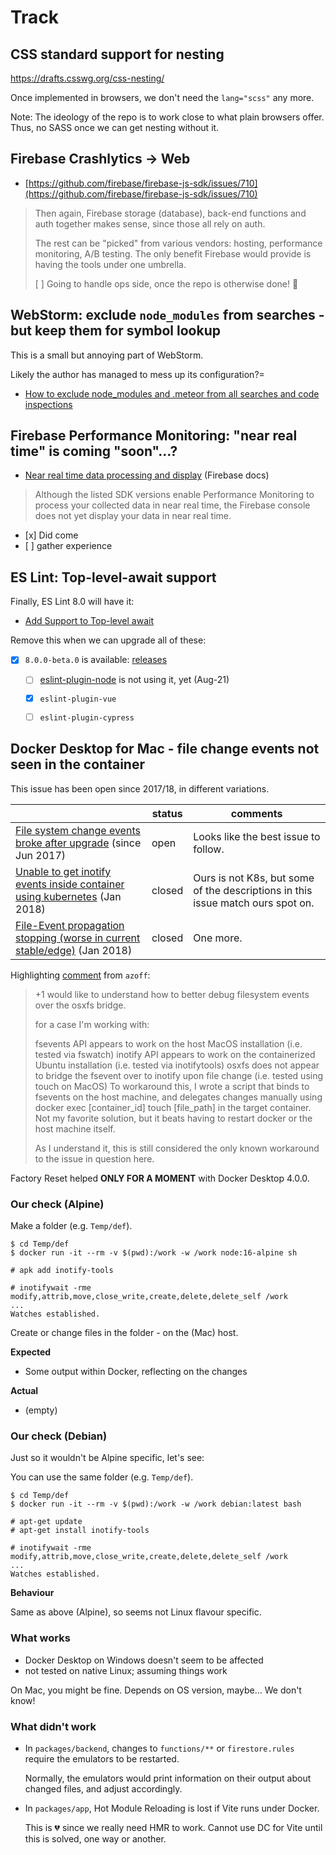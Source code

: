 # Track


## CSS standard support for nesting

https://drafts.csswg.org/css-nesting/

Once implemented in browsers, we don't need the `lang="scss"` any more.

Note: The ideology of the repo is to work close to what plain browsers offer. Thus, no SASS once we can get nesting without it.


## Firebase Crashlytics -> Web

- [https://github.com/firebase/firebase-js-sdk/issues/710](https://github.com/firebase/firebase-js-sdk/issues/710)

>Then again, Firebase storage (database), back-end functions and auth together makes sense, since those all rely on auth. 
>
>The rest can be "picked" from various vendors: hosting, performance monitoring, A/B testing. The only benefit Firebase would provide is having the tools under one umbrella.
>
>[ ] Going to handle ops side, once the repo is otherwise done! 🐤

## WebStorm: exclude `node_modules` from searches - but keep them for symbol lookup

This is a small but annoying part of WebStorm.

Likely the author has managed to mess up its configuration?=

- [How to exclude node_modules and .meteor from all searches and code inspections](https://intellij-support.jetbrains.com/hc/en-us/community/posts/207696445-How-to-exclude-node-modules-and-meteor-from-all-searches-and-code-inspections)


## Firebase Performance Monitoring: "near real time" is coming "soon"...?

- [Near real time data processing and display](https://firebase.google.com/docs/perf-mon/troubleshooting?authuser=0&platform=web#faq-real-time-data) (Firebase docs)

>Although the listed SDK versions enable Performance Monitoring to process your collected data in near real time, the Firebase console does not yet display your data in near real time.

- [x] Did come
- [ ] gather experience


## ES Lint: Top-level-await support

Finally, ES Lint 8.0 will have it:

- [Add Support to Top-level await](https://github.com/eslint/eslint/issues/14632)

Remove this when we can upgrade all of these:

- [x] `8.0.0-beta.0` is available: [releases](https://github.com/eslint/eslint/releases)
   - [ ] [eslint-plugin-node](https://github.com/mysticatea/eslint-plugin-node/releases) is not using it, yet (Aug-21)
   - [x] `eslint-plugin-vue`
   - [ ] `eslint-plugin-cypress`


## Docker Desktop for Mac - file change events not seen in the container

This issue has been open since 2017/18, in different variations.

||status|comments|
|---|---|---|
|[File system change events broke after upgrade](https://github.com/docker/for-mac/issues/1802) (since Jun 2017)|open|Looks like the best issue to follow.|
|[Unable to get inotify events inside container using kubernetes](https://github.com/docker/for-mac/issues/2375) (Jan 2018)|closed|Ours is not K8s, but some of the descriptions in this issue match ours spot on.|
|[File-Event propagation stopping (worse in current stable/edge)](https://github.com/docker/for-mac/issues/2417) (Jan 2018)|closed|One more.|

Highlighting [comment](https://github.com/docker/for-mac/issues/2375#issuecomment-653179768) from `azoff`:

>+1 would like to understand how to better debug filesystem events over the osxfs bridge.
>
>for a case I'm working with:
>
>fsevents API appears to work on the host MacOS installation (i.e. tested via fswatch)
>inotify API appears to work on the containerized Ubuntu installation (i.e. tested via inotifytools)
>osxfs does not appear to bridge the fsevent over to inotify upon file change (i.e. tested using touch on MacOS)
>To workaround this, I wrote a script that binds to fsevents on the host machine, and delegates changes manually using docker exec [container_id] touch [file_path] in the target container. Not my favorite solution, but it beats having to restart docker or the host machine itself.
>
>As I understand it, this is still considered the only known workaround to the issue in question here.

<!-- 
|[File-system event CLOSE_WRITE not propagating from host to container](https://github.com/docker/for-mac/issues/896)|open|Related, but not really our itch (we don't get *any* notifications)... In fact, this should be closed(?) since the `CLOSE_WRITE` seem to be arriving, when things are dandy.|
-->

Factory Reset helped **ONLY FOR A MOMENT** with Docker Desktop 4.0.0.


### Our check (Alpine)

Make a folder (e.g. `Temp/def`).

```
$ cd Temp/def
$ docker run -it --rm -v $(pwd):/work -w /work node:16-alpine sh

# apk add inotify-tools

# inotifywait -rme modify,attrib,move,close_write,create,delete,delete_self /work
...
Watches established.
```

Create or change files in the folder - on the (Mac) host.

**Expected**

- Some output within Docker, reflecting on the changes

**Actual**

- (empty)


### Our check (Debian)

Just so it wouldn't be Alpine specific, let's see:

You can use the same folder (e.g. `Temp/def`).

```
$ cd Temp/def
$ docker run -it --rm -v $(pwd):/work -w /work debian:latest bash

# apt-get update
# apt-get install inotify-tools

# inotifywait -rme modify,attrib,move,close_write,create,delete,delete_self /work
...
Watches established.
```

**Behaviour**

Same as above (Alpine), so seems not Linux flavour specific.


### What works

- Docker Desktop on Windows doesn't seem to be affected
- not tested on native Linux; assuming things work

On Mac, you might be fine. Depends on OS version, maybe...  We don't know!

### What didn't work

- In `packages/backend`, changes to `functions/**` or `firestore.rules` require the emulators to be restarted.

   Normally, the emulators would print information on their output about changed files, and adjust accordingly.
   
- In `packages/app`, Hot Module Reloading is lost if Vite runs under Docker.

	This is 💔 since we really need HMR to work. Cannot use DC for Vite until this is solved, one way or another.
